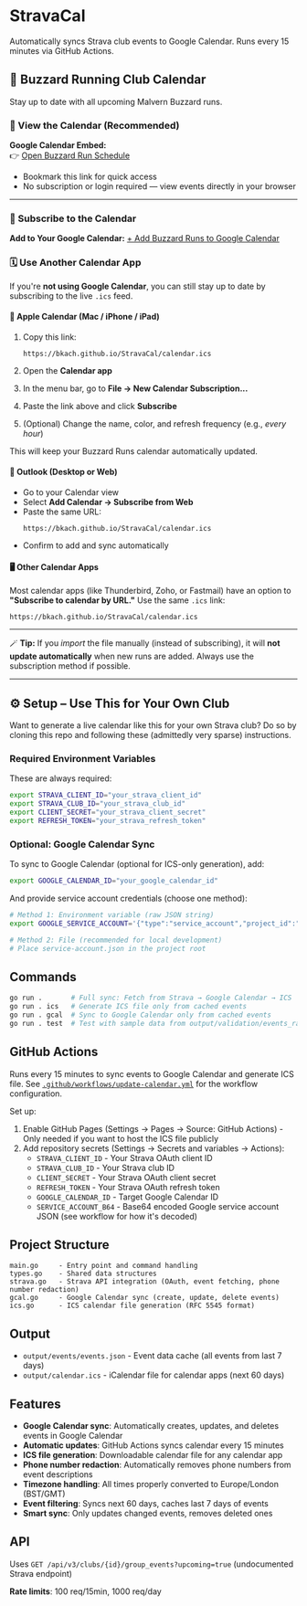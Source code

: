 # StravaCal

Automatically syncs Strava club events to Google Calendar. Runs every 15 minutes via GitHub Actions.

## 🏃 Buzzard Running Club Calendar

Stay up to date with all upcoming Malvern Buzzard runs.

### 📅 View the Calendar (Recommended)

**Google Calendar Embed:**  
👉 [Open Buzzard Run Schedule](https://calendar.google.com/calendar/u/0/embed?src=b46aef20694569443acfef51d9e19e413b17addeb0190f9cefd8dad63ec30e77@group.calendar.google.com&ctz=Europe/London)

- Bookmark this link for quick access  
- No subscription or login required — view events directly in your browser  

---

### 🔔 Subscribe to the Calendar

**Add to Your Google Calendar:**
[+ Add Buzzard Runs to Google Calendar](https://calendar.google.com/calendar/u/0?cid=YjQ2YWVmMjA2OTQ1Njk0NDNhY2ZlZjUxZDllMTllNDEzYjE3YWRkZWIwMTkwZjljZWZkOGRhZDYzZWMzMGU3N0Bncm91cC5jYWxlbmRhci5nb29nbGUuY29t)

### 🗓️ Use Another Calendar App

If you're **not using Google Calendar**, you can still stay up to date by subscribing to the live `.ics` feed.

#### 🍎 Apple Calendar (Mac / iPhone / iPad)
1. Copy this link:
   ```
   https://bkach.github.io/StravaCal/calendar.ics
   ```

2. Open the **Calendar app**
3. In the menu bar, go to **File → New Calendar Subscription...**
4. Paste the link above and click **Subscribe**
5. (Optional) Change the name, color, and refresh frequency (e.g., *every hour*)

This will keep your Buzzard Runs calendar automatically updated.

#### 💼 Outlook (Desktop or Web)
- Go to your Calendar view
- Select **Add Calendar → Subscribe from Web**
- Paste the same URL:
  ```
  https://bkach.github.io/StravaCal/calendar.ics
  ```
- Confirm to add and sync automatically

#### 🖥️ Other Calendar Apps
Most calendar apps (like Thunderbird, Zoho, or Fastmail) have an option to **"Subscribe to calendar by URL."**
Use the same `.ics` link:
```
https://bkach.github.io/StravaCal/calendar.ics
```

---

🪄 **Tip:** If you *import* the file manually (instead of subscribing), it will **not update automatically** when new runs are added. Always use the subscription method if possible.

---

## ⚙️ Setup – Use This for Your Own Club

Want to generate a live calendar like this for your own Strava club? Do so by cloning this repo and following these (admittedly very sparse) instructions.

### Required Environment Variables

These are always required:
```bash
export STRAVA_CLIENT_ID="your_strava_client_id"
export STRAVA_CLUB_ID="your_strava_club_id"
export CLIENT_SECRET="your_strava_client_secret"
export REFRESH_TOKEN="your_strava_refresh_token"
```

### Optional: Google Calendar Sync

To sync to Google Calendar (optional for ICS-only generation), add:
```bash
export GOOGLE_CALENDAR_ID="your_google_calendar_id"
```

And provide service account credentials (choose one method):
```bash
# Method 1: Environment variable (raw JSON string)
export GOOGLE_SERVICE_ACCOUNT='{"type":"service_account","project_id":"...",...}'

# Method 2: File (recommended for local development)
# Place service-account.json in the project root
```

## Commands

```bash
go run .       # Full sync: Fetch from Strava → Google Calendar → ICS
go run . ics   # Generate ICS file only from cached events
go run . gcal  # Sync to Google Calendar only from cached events
go run . test  # Test with sample data from output/validation/events_raw.json
```

## GitHub Actions

Runs every 15 minutes to sync events to Google Calendar and generate ICS file. See [`.github/workflows/update-calendar.yml`](.github/workflows/update-calendar.yml) for the workflow configuration.

Set up:
1. Enable GitHub Pages (Settings → Pages → Source: GitHub Actions) - Only needed if you want to host the ICS file publicly
2. Add repository secrets (Settings → Secrets and variables → Actions):
   - `STRAVA_CLIENT_ID` - Your Strava OAuth client ID
   - `STRAVA_CLUB_ID` - Your Strava club ID
   - `CLIENT_SECRET` - Your Strava OAuth client secret
   - `REFRESH_TOKEN` - Your Strava OAuth refresh token
   - `GOOGLE_CALENDAR_ID` - Target Google Calendar ID
   - `SERVICE_ACCOUNT_B64` - Base64 encoded Google service account JSON (see workflow for how it's decoded)

## Project Structure

```
main.go     - Entry point and command handling
types.go    - Shared data structures
strava.go   - Strava API integration (OAuth, event fetching, phone number redaction)
gcal.go     - Google Calendar sync (create, update, delete events)
ics.go      - ICS calendar file generation (RFC 5545 format)
```

## Output

- `output/events/events.json` - Event data cache (all events from last 7 days)
- `output/calendar.ics` - iCalendar file for calendar apps (next 60 days)

## Features

- **Google Calendar sync**: Automatically creates, updates, and deletes events in Google Calendar
- **Automatic updates**: GitHub Actions syncs calendar every 15 minutes
- **ICS file generation**: Downloadable calendar file for any calendar app
- **Phone number redaction**: Automatically removes phone numbers from event descriptions
- **Timezone handling**: All times properly converted to Europe/London (BST/GMT)
- **Event filtering**: Syncs next 60 days, caches last 7 days of events
- **Smart sync**: Only updates changed events, removes deleted ones

## API

Uses `GET /api/v3/clubs/{id}/group_events?upcoming=true` (undocumented Strava endpoint)

**Rate limits**: 100 req/15min, 1000 req/day
